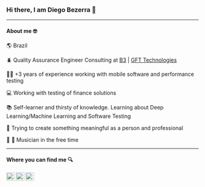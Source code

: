 ### Hi there, I am Diego Bezerra :wave: 
---


#### About me :nerd_face:

:earth_americas: Brazil

:beetle: Quality Assurance Engineer Consulting at [B3](http://www.b3.com.br/pt_br/) | [GFT Technologies](https://www.gft.com/br/pt/index/) 

:man_technologist: +3 years of experience working with mobile software and performance testing 

:computer: Working with testing of finance solutions

:books: Self-learner and thirsty of knowledge. Learning about Deep Learning/Machine Learning and Software Testing

:seedling: Trying to create something meaningful as a person and professional 

:guitar: :violin:	 Musician in the free time

---
#### Where you can find me :mag:

<a target="_blank" href="https://www.linkedin.com/in/diegohdb/">
  <img align="left" alt="LinkdeIN" width="22px" src="https://cdn.jsdelivr.net/npm/simple-icons@v3/icons/linkedin.svg" />
</a>
<a target="_blank" href="https://www.instagram.com/diegohdb/">
  <img align="left" alt="Instagram" width="22px" src="https://cdn.jsdelivr.net/npm/simple-icons@v3/icons/instagram.svg" />
</a>
<a target="_blank" href="mailto:diegohdb@gmail.com">
  <img align="left" alt="Gmail" width="22px" src="https://cdn.jsdelivr.net/npm/simple-icons@v3/icons/gmail.svg" />
</a>





<!--
**diegohdb/diegohdb** is a ✨ _special_ ✨ repository because its `README.md` (this file) appears on your GitHub profile.

Here are some ideas to get you started:

- 🔭 I’m currently working on ...
- 🌱 I’m currently learning ...
- 👯 I’m looking to collaborate on ...
- 🤔 I’m looking for help with ...
- 💬 Ask me about ...
- 📫 How to reach me: ...
- 😄 Pronouns: ...
- ⚡ Fun fact: ...
-->
